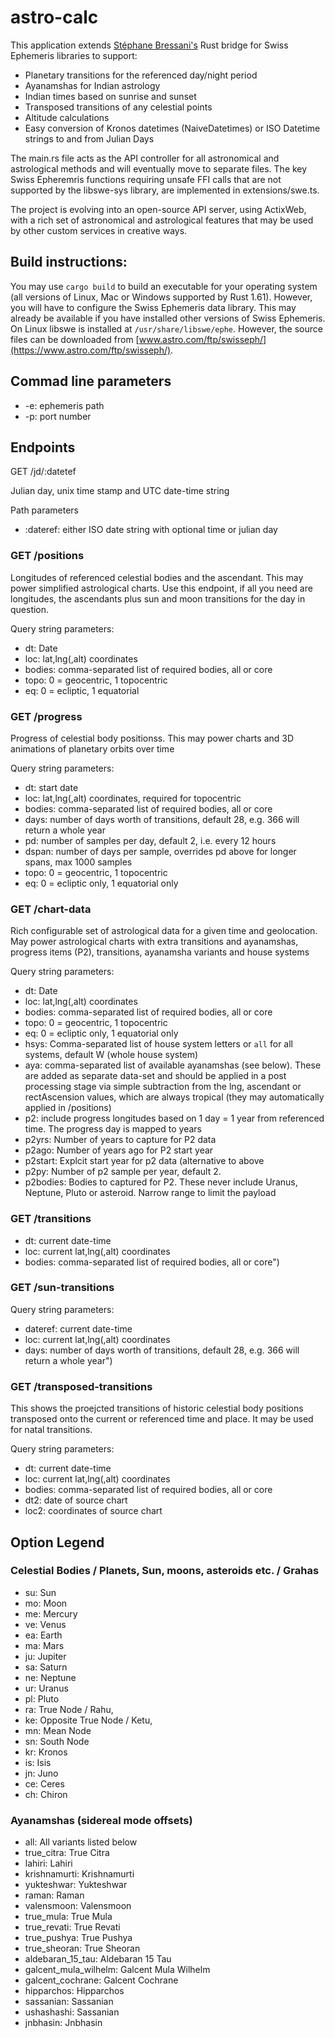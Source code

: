 # astro-calc

This application extends [Stéphane Bressani's](https://github.com/stephaneworkspace/libswe-sys) Rust bridge for Swiss Ephemeris libraries to support:

* Planetary transitions for the referenced day/night period
* Ayanamshas for Indian astrology
* Indian times based on sunrise and sunset
* Transposed transitions of any celestial points
* Altitude calculations
* Easy conversion of Kronos datetimes (NaiveDatetimes) or ISO Datetime strings to and from Julian Days

The main.rs file acts as the API controller for all astronomical and astrological methods and will eventually move to separate files. The key Swiss Epheremris functions requiring unsafe FFI calls that are not supported by the libswe-sys library, are implemented in extensions/swe.ts.

The project is evolving into an open-source API server, using ActixWeb, with a rich set of astronomical and astrological features that may be used by other custom services in creative ways.

## Build instructions:
You may use `cargo build` to build an executable for your operating system (all versions of Linux, Mac or Windows supported by Rust 1.61). However, you will have to configure the Swiss Ephemeris data library. This may already be available if you have installed other versions of Swiss Ephemeris. On Linux libswe is installed at `/usr/share/libswe/ephe`. However, the source files can be downloaded from [www.astro.com/ftp/swisseph/](https://www.astro.com/ftp/swisseph/).

## Commad line parameters

* -e: ephemeris path
* -p: port number

## Endpoints

GET /jd/:datetef

Julian day, unix time stamp and UTC date-time string

Path parameters

* :dateref: either ISO date string with optional time or julian day
  
### GET /positions

Longitudes of referenced celestial bodies and the ascendant. This may power simplified astrological charts. Use this endpoint, if all you need are longitudes, the ascendants plus sun and moon transitions for the day in question.

Query string parameters:

* dt: Date
* loc: lat,lng(,alt) coordinates
* bodies: comma-separated list of required bodies, all or core
* topo: 0 = geocentric, 1 topocentric
* eq: 0 = ecliptic, 1 equatorial

### GET /progress

Progress of celestial body positionss. This may power charts and 3D animations of planetary orbits over time

Query string parameters:

* dt: start date
* loc: lat,lng(,alt) coordinates, required for topocentric
* bodies: comma-separated list of required bodies, all or core
* days: number of days worth of transitions, default 28, e.g. 366 will return a whole year
* pd: number of samples per day, default 2, i.e. every 12 hours
* dspan: number of days per sample, overrides pd above for longer spans, max 1000 samples
* topo: 0 = geocentric, 1 topocentric
* eq: 0 = ecliptic only, 1 equatorial only

### GET /chart-data

Rich configurable set of astrological data for a given time and geolocation. May power astrological charts with extra transitions and ayanamshas, progress items (P2), transitions, ayanamsha variants and house systems

Query string parameters:

* dt: Date
* loc: lat,lng(,alt) coordinates
* bodies: comma-separated list of required bodies, all or core
* topo: 0 = geocentric, 1 topocentric
* eq: 0 = ecliptic only, 1 equatorial only
* hsys: Comma-separated list of house system letters or `all` for all systems, default W (whole house system)
* aya: comma-separated list of available ayanamshas (see below). These are added as separate data-set and should be applied in a post processing stage via simple subtraction from the lng, ascendant or rectAscension values, which are always tropical (they may automatically applied in /positions)
* p2: include progress longitudes based on 1 day = 1 year from referenced time. The progress day is mapped to years
* p2yrs: Number of years to capture for P2 data
* p2ago: Number of years ago for P2 start year
* p2start: Explcit start year for p2 data (alternative to above
* p2py: Number of p2 sample per year, default 2.
* p2bodies: Bodies to captured for P2. These never include Uranus, Neptune, Pluto or asteroid. Narrow range to limit the payload

### GET /transitions

* dt: current date-time
* loc: current lat,lng(,alt) coordinates
* bodies: comma-separated list of required bodies, all or core")

### GET /sun-transitions

Query string parameters:

* dateref: current date-time
* loc: current lat,lng(,alt) coordinates
* days: number of days worth of transitions, default 28, e.g. 366 will return a whole year")

### GET /transposed-transitions

This shows the proejcted transitions of historic celestial body positions transposed onto the current or referenced time and place. It may be used for natal transitions.

Query string parameters:

* dt: current date-time
* loc: current lat,lng(,alt) coordinates
* bodies: comma-separated list of required bodies, all or core
* dt2: date of source chart
* loc2: coordinates of source chart

## Option Legend

### Celestial Bodies / Planets, Sun, moons, asteroids etc. / Grahas

* su: Sun
* mo: Moon
* me: Mercury
* ve: Venus
* ea: Earth
* ma: Mars
* ju: Jupiter
* sa: Saturn
* ne: Neptune
* ur: Uranus
* pl: Pluto
* ra: True Node / Rahu,
* ke: Opposite True Node / Ketu,
* mn: Mean Node
* sn: South Node
* kr: Kronos
* is: Isis
* jn: Juno
* ce: Ceres
* ch: Chiron

### Ayanamshas (sidereal mode offsets)

* all: All variants listed below
* true_citra: True Citra
* lahiri: Lahiri
* krishnamurti: Krishnamurti
* yukteshwar: Yukteshwar
* raman: Raman
* valensmoon: Valensmoon
* true_mula: True Mula
* true_revati: True Revati
* true_pushya: True Pushya
* true_sheoran: True Sheoran
* aldebaran_15_tau: Aldebaran 15 Tau
* galcent_mula_wilhelm: Galcent Mula Wilhelm
* galcent_cochrane: Galcent Cochrane
* hipparchos: Hipparchos
* sassanian: Sassanian
* ushashashi: Sassanian
* jnbhasin: Jnbhasin
